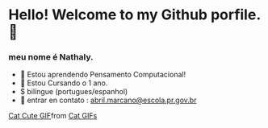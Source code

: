 # Hello! Welcome to my Github porfile.👋
### meu nome é Nathaly.




- 🔭 Estou aprendendo Pensamento Computacional!
- 🌱 Estou Cursando o 1 ano.
- $  bilíngue (portugues/espanhol)
- 💬 entrar en contato : abril.marcano@escola.pr.gov.br
<div class="tenor-gif-embed" data-postid="15743022" data-share-method="host" data-aspect-ratio="1.33891" data-width="100%"><a href="https://tenor.com/view/cat-cute-animals-thank-you-thanks-gif-15743022">Cat Cute GIF</a>from <a href="https://tenor.com/search/cat-gifs">Cat GIFs</a></div> <script type="text/javascript" async src="https://tenor.com/embed.js"></script>
